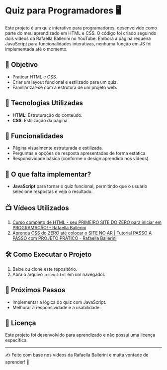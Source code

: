 # Quiz para Programadores 🖥️

Este projeto é um quiz interativo para programadores, desenvolvido como parte do meu aprendizado em HTML e CSS. O código foi criado seguindo dois vídeos da Rafaella Ballerini no YouTube. Embora a página requeira JavaScript para funcionalidades interativas, nenhuma função em JS foi implementada até o momento.

## 🎯 Objetivo

- Praticar HTML e CSS.
- Criar um layout funcional e estilizado para um quiz.
- Familiarizar-se com a estrutura de um projeto web.

## 📌 Tecnologias Utilizadas

- **HTML**: Estruturação do conteúdo.
- **CSS**: Estilização da página.

## 🔧 Funcionalidades

- Página visualmente estruturada e estilizada.
- Perguntas e opções de resposta apresentadas de forma estática.
- Responsividade básica (conforme o design aprendido nos vídeos).

## 🚧 O que falta implementar?

- **JavaScript** para tornar o quiz funcional, permitindo que o usuário selecione respostas e veja o resultado.

## 📺 Vídeos Utilizados

1. [Curso completo de HTML - seu PRIMEIRO SITE DO ZERO para iniciar em PROGRAMAÇÃO! - Rafaella Ballerini](https://youtu.be/Fhy-5CtVkiM?si=ydwEVZPmIGw4fMXg)
2. [Aprenda CSS do ZERO até colocar o SITE NO AR | Tutorial PASSO A PASSO com PROJETO PRÁTICO - Rafaella Ballerini](https://youtu.be/AB35iSr1YyA?si=UzTikRkVuffn0AGM)

## 🛠️ Como Executar o Projeto

1. Baixe ou clone este repositório.
2. Abra o arquivo `index.html` em um navegador.

## 📌 Próximos Passos

- Implementar a lógica do quiz com JavaScript.
- Melhorar a responsividade e a usabilidade.

## 📜 Licença

Este projeto foi desenvolvido para aprendizado e não possui uma licença específica.

---
✍️ Feito com base nos vídeos da Rafaella Ballerini e muita vontade de aprender! 🚀

